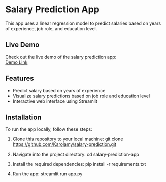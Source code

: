 # Salary Prediction App

This app uses a linear regression model to predict salaries based on years of experience, job role, and education level.

## Live Demo

Check out the live demo of the salary prediction app:  
[Demo Link](https://salary-prediction-lnh2nzdt9jjxisxsbrhxo6.streamlit.app)

## Features

- Predict salary based on years of experience
- Visualize salary predictions based on job role and education level
- Interactive web interface using Streamlit

## Installation

To run the app locally, follow these steps:

1. Clone this repository to your local machine:
   git clone https://github.com/Karolamy/salary-prediction.git

2. Navigate into the project directory:
   cd salary-prediction-app

3. Install the required dependencies:
   pip install -r requirements.txt

4. Run the app:
   streamlit run app.py

